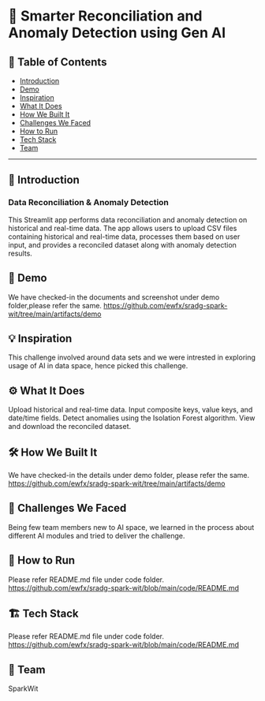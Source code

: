 # 🚀 Smarter Reconciliation and Anomaly Detection using Gen AI

## 📌 Table of Contents
- [Introduction](#introduction)
- [Demo](#demo)
- [Inspiration](#inspiration)
- [What It Does](#what-it-does)
- [How We Built It](#how-we-built-it)
- [Challenges We Faced](#challenges-we-faced)
- [How to Run](#how-to-run)
- [Tech Stack](#tech-stack)
- [Team](#team)

---

## 🎯 Introduction
### Data Reconciliation & Anomaly Detection
This Streamlit app performs data reconciliation and anomaly detection on historical and real-time data. The app allows users to upload CSV files containing historical and real-time data, processes them based on user input, and provides a reconciled dataset along with anomaly detection results.

## 🎥 Demo
We have checked-in the documents and screenshot under demo folder,please refer the same.
https://github.com/ewfx/sradg-spark-wit/tree/main/artifacts/demo

## 💡 Inspiration
This challenge involved around data sets and we were intrested in exploring usage of AI in data space, hence picked this challenge.

## ⚙️ What It Does
Upload historical and real-time data.
Input composite keys, value keys, and date/time fields.
Detect anomalies using the Isolation Forest algorithm.
View and download the reconciled dataset.

## 🛠️ How We Built It
We have checked-in the details under demo folder, please refer the same.
https://github.com/ewfx/sradg-spark-wit/tree/main/artifacts/demo

## 🚧 Challenges We Faced
Being few team members new to AI space, we learned in the process about different AI modules and tried to deliver the challenge.

## 🏃 How to Run
Please refer README.md file under code folder.
https://github.com/ewfx/sradg-spark-wit/blob/main/code/README.md

## 🏗️ Tech Stack
Please refer README.md file under code folder. 
https://github.com/ewfx/sradg-spark-wit/blob/main/code/README.md

## 👥 Team
SparkWit
